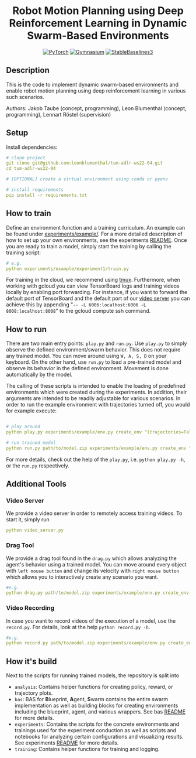 <div align="center">

# Robot Motion Planning using Deep Reinforcement Learning in Dynamic Swarm-Based Environments

<a href="https://pytorch.org/get-started/locally/"><img alt="PyTorch" src="https://img.shields.io/badge/PyTorch-ee4c2c?logo=pytorch&logoColor=white"></a>
<a href="https://gymnasium.farama.org/#"><img alt="Gymnasium" src="https://img.shields.io/badge/Gymnasium-ffffff?logo=data:image/png;base64,iVBORw0KGgoAAAANSUhEUgAAADAAAAAwCAYAAABXAvmHAAAGdElEQVRo3u3aa4xdVRUH8N%2B982BmatvpTK1khhYq0FYgZtCUmpZIgiBJqyIhQUuCRUhULErSojESSWxA1IgiCdEPftCYAj6wRtHo2GhKolZNxapQbdFShxa0AYyiIo%2FWD2tdeu%2Bde%2B49dzrIF%2F7Jycycvfba%2F%2F1Yr32Gl%2FHSonKcfU%2FEsvx5BFPYiycK%2Boyk%2FGJU8VjKP4aj%2F68JDGADrsMgfp%2FEe3AqVuAgbsG92eet%2BAjG8Qf8Cc%2FnRM7C07gNX8nfXzSszsHvTKLVFjJ9eAMm8WA%2Bk%2Fmur4V8NXXdmbrXvFjkr8YBrCwhW8G1OJTPtcrt9soc4%2BrZJn%2BpOKuLSsp%2FFLswms%2BufFcGi3KsS2eL%2FBgexckl5d%2BBBzC37t3cfHdZSR0n55hjszGBu7Gxy8kumQVSG3Ps48Ko8CiDJeW34X1t2q9JmTIYFPYzejwTuBh3lZRdJrxIXxuZvpRZVlLnXcmhENUOClZhR8nBNuNWPNtG5ll8FptK6tyRHGY8gQWKo2o9%2BrAW3ygh%2B3WsQ28J2SeSQyHaKani33iTOI%2F%2FEO7tIfy3SfYU%2FB2HS5A6nLJLsa%2Bp7QScJo7YPBE4n0ouR8pOoAfrcWMqHEwlC%2FBa4UUmcXMdgbOxswT5GnZmn1r%2F03ED3iwM97d4EpfgPyIV2SJs4vl2iufjJ0lwBeaY7gmG8R48LHKXYdwkPExZvD%2F7DKeOh1PncJ3MaI49J7lM4sfJsSXmYLdIuupt4ybc0UJ%2BAB8TidwvdPAWTXh79plKHQMtZO7IsWuoJrfdybUBFWFcN5ueswyJrb6ogMwE%2FiqMuCzWZp%2BJgvaLcsyhFjw%2FkVwbeK7B7xT78OUiihZlil%2FUmCb0CCN8VT5zNe7qZfhCga41Odbygva%2B5PoCl4rwtxd2WLUJEZU3mL5LHxZbvkUY6CP5PCQC10FxXHak7G35s3l1N6Rs0c7UcGHqqhAeYEr7CFrDWBL8rihOhkSqPIXH8SHhqeblLtTvyAKRLm8RbnQf3pnjjqXOncrlSn25QKfDx5XPTwjXu1HEhUPCi6zBfp0Do5TZn6t4r%2FBATwrPVCa41bAtuXtQ%2BVydOM%2Ffxs9qKyC2cq8ITp2wNGVrx3Al9ogj2N8FjxvwQDVJlImgRPH%2BS%2BHK3uhYIDoqgsyVJXRcKcrHWhH%2FKxHUhvAjvKIkl8O1BTyA60t0WCiMckNB%2B7iwhYE2OgZSZrxFW0UciZ3Kpe%2FXi%2BPndmztINyfK9Up2n6tg8w1KVOEishWv6mzPW3F5%2BF1wqh62gh%2FEl%2FWuTBfLAx7pEXbSLYt7qCjF%2Ffh3W1kepLz2XKmuxTn3aeKbS97NjeLvKV%2BQXrz3eaSOk7KyQ4XtK9Kzi%2Fs0lr8XOttu0c546yhmn1uFztWyd%2FvUc7N1vApjblQDT3JtSF1qeYKNVdKC0VkbGeYrTAgjsGt%2BeyYgY5FIlid0PR%2BU3KdthgjIuxfXvfuXfhSlwPXT%2F7xfBbOUMd9oqip4fLkOFLUYVwEmRvFud0mioxuUMF5%2BLO4H70lfz9P93exHxDZZ69Iu%2Fdq7YIbMA%2Ffwv2K73haoSqi6nb8E%2BfUta0WZej2lClrC6vEhdj9yWleN6t4gaiJ94hUY0IkZP25IgMiVT5XGNw%2B%2FBrvFQGvHn25GOuTzL7sc27qGEid%2FTnGRI75R5H4na9g99ptaQ%2F%2BgrfhLaLIOEljwvV0kv0eviMi45L8%2B6wmXQfwGlFfn5J614kivt7AnxPG%2B0P8VHiwM8qufPPk9uOVde%2BqjhX6%2FQULsDh3rR69wpsNtZCvpK7B1F1%2FvM4QpWch2qWvR0UAW%2BJYsnfE9CuVZjwlatb6q5DaCj9TMM4zBbpWiGNUiE7GNKm7Wpcw4KrG2%2BnxXITnutR1Mb7fZZ8GnCYMrqfLfttFul3DRpGkdYNZudytiHuibj82rHcs66yK%2BqFTnduM63TOkkthuTDAsl9nCGN9RHibCzQlXiWwVLjdE2djAsSt2W8UZ4etcIWoIQ6IlL0sFolje8lskSeO0ibh88sehTFxu7xba%2FfZCufkhK%2BaTfL1OF8Eq604U2vjno8PiiNwFT6TE1%2BnddFeFf7%2BbpGordYFZvqh%2B4okOT%2FJPSqC0KvFuf2BSL4OZp%2FX49PCr%2B%2FJPkfEd7Mz8S98Dl%2FVOc4c9wTq%2B44Kg1sovr5MiSNQ9LV9gXAKtX81OCQyzL%2BZ4b8avIyXGv8D4JVZRvGBQW4AAAAASUVORK5CYII%3D"></a>
<a href="https://stable-baselines3.readthedocs.io/en/master/#"><img alt="StableBaselines3" src="https://img.shields.io/badge/StableBaselines3-b0b3e6"></a>
</div>

## Description
This is the code to implement dynamic swarm-based environments and enable robot motion planning using deep reinforcement learning in various such scenarios.

Authors: Jakob Taube (concept, programming), Leon Blumenthal (concept, programming), Lennart Röstel (supervision)

## Setup
Install dependencies:
```yaml
# clone project
git clone git@github.com:leonblumenthal/tum-adlr-ws22-04.git
cd tum-adlr-ws22-04

# [OPTIONAL] create a virtual environment using conda or pyenv

# install requirements
pip install -r requirements.txt
```

## How to train

Define an environment function and a training curriculum. An example can be found under [experiments/example/](./experiments/example/). For a more detailed description of how to set up your own environments, see the experiments [README](./experiments/README.md). Once you are ready to train a model, simply start the training by calling the training script:

```yaml
# e.g.
python experiments/example/experiment1/train.py

```

For training in the cloud, we recommend using [tmux](https://github.com/tmux/tmux/wiki). Furthermore, when working with gcloud you can view TensorBoard logs and training videos locally by enabling port forwarding. For instance, if you want to forward the default port of TensorBoard and the default port of our [video server](#video-server) you can achieve this by appending "`-- -L 6006:localhost:6006 -L 8008:localhost:8008`" to the gcloud compute ssh command.

## How to run

There are two main entry points: `play.py` and `run.py`. Use `play.py` to simply observe the defined environment/swarm behavior. This does not require any trained model. You can move around using `W, A, S, D` on your keyboard.
On the other hand, use `run.py` to load a pre-trained model and observe its behavior in the defined environment. Movement is done automatically by the model.

The calling of these scripts is intended to enable the loading of predefined environments which were created during the experiments. In addition, their arguments are intended to be readily adjustable for various scenarios. In order to run the example environment with trajectories turned off, you would for example execute:

```yaml

# play around
python play.py experiments/example/env.py create_env "(trajectories=False)"

# run trained model
python run.py path/to/model.zip experiments/example/env.py create_env "(trajectories=False)"
```

For more details, check out the help of the `play.py`, i.e. `python play.py -h`, or the `run.py` respectively.

## Additional Tools

### Video Server
We provide a video server in order to remotely access training videos. To start it, simply run

```yaml
python video_server.py
```

### Drag Tool
We provide a drag tool found in the `drag.py` which allows analyzing the agent's behavior using a trained model. You can move around every object with `left mouse button` and change its velocity with `right mouse button` which allows you to interactively create any scenario you want.

```yaml
#e.g.
python drag.py path/to/model.zip experiments/example/env.py create_env "()"
```

### Video Recording
In case you want to record videos of the execution of a model, use the `record.py`. For details, look at the help `python record.py -h`.
```yaml
#e.g.
python record.py path/to/model.zip experiments/example/env.py create_env "()" videos/example.mp4 1
```


## How it's build
Next to the scripts for running trained models, the repository is split into

- `analysis`: Contains helper functions for creating policy, reward, or trajectory plots.
- `bas`: BAS for **B**lueprint, **A**gent, **S**warm contains the entire swarm implementation as well as building blocks for creating environments including the blueprint, agent, and various wrappers. See bas [README](./bas/README.md) for more details.
- `experiments`: Contains the scripts for the concrete environments and trainings used for the experiment conduction as well as scripts and notebooks for analyzing certain configurations and visualizing results. See experiments [README](./experiments/README.md) for more details.
- `training`: Contains helper functions for training and logging.
